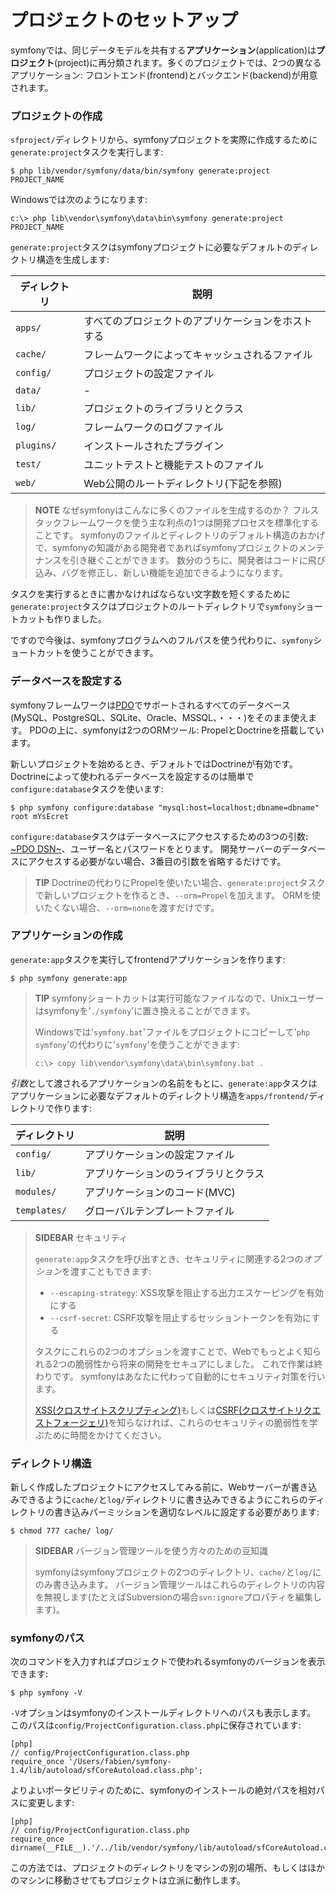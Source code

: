 プロジェクトのセットアップ
=========================

symfonyでは、同じデータモデルを共有する**アプリケーション**(application)は**プロジェクト**(project)に再分類されます。多くのプロジェクトでは、2つの異なるアプリケーション: フロントエンド(frontend)とバックエンド(backend)が用意されます。

### プロジェクトの作成

`sfproject/`ディレクトリから、symfonyプロジェクトを実際に作成するために`generate:project`タスクを実行します:

    $ php lib/vendor/symfony/data/bin/symfony generate:project PROJECT_NAME

Windowsでは次のようになります:

    c:\> php lib\vendor\symfony\data\bin\symfony generate:project PROJECT_NAME

`generate:project`タスクはsymfonyプロジェクトに必要なデフォルトのディレクトリ構造を生成します:

 | ディレクトリ | 説明
 | ----------- | ---------------------------------------------------
 | `apps/`     | すべてのプロジェクトのアプリケーションをホストする
 | `cache/`    | フレームワークによってキャッシュされるファイル
 | `config/`   | プロジェクトの設定ファイル
 | `data/`     | -
 | `lib/`      | プロジェクトのライブラリとクラス
 | `log/`      | フレームワークのログファイル
 | `plugins/`  | インストールされたプラグイン
 | `test/`     | ユニットテストと機能テストのファイル
 | `web/`      | Web公開のルートディレクトリ(下記を参照)

>**NOTE**
>なぜsymfonyはこんなに多くのファイルを生成するのか？
>フルスタックフレームワークを使う主な利点の1つは開発プロセスを標準化することです。
>symfonyのファイルとディレクトリのデフォルト構造のおかげで、symfonyの知識がある開発者であればsymfonyプロジェクトのメンテナンスを引き継ぐことができます。
>数分のうちに、開発者はコードに飛び込み、バグを修正し、新しい機能を追加できるようになります。

タスクを実行するときに書かなければならない文字数を短くするために`generate:project`タスクはプロジェクトのルートディレクトリで`symfony`ショートカットも作りました。

ですので今後は、symfonyプログラムへのフルパスを使う代わりに、`symfony`ショートカットを使うことができます。

### データベースを設定する

symfonyフレームワークは[PDO](http://www.php.net/PDO)でサポートされるすべてのデータベース(MySQL、PostgreSQL、SQLite、Oracle、MSSQL、・・・)をそのまま使えます。
PDOの上に、symfonyは2つのORMツール: PropelとDoctrineを搭載しています。

新しいプロジェクトを始めるとき、デフォルトではDoctrineが有効です。
Doctrineによって使われるデータベースを設定するのは簡単で`configure:database`タスクを使います:

    $ php symfony configure:database "mysql:host=localhost;dbname=dbname" root mYsEcret

`configure:database`タスクはデータベースにアクセスするための3つの引数: [~PDO DSN~](http://www.php.net/manual/pdo.drivers.php)、ユーザー名とパスワードをとります。
開発サーバーのデータベースにアクセスする必要がない場合、3番目の引数を省略するだけです。

>**TIP**
>Doctrineの代わりにPropelを使いたい場合、`generate:project`タスクで新しいプロジェクトを作るとき、`--orm=Propel`を加えます。
>ORMを使いたくない場合、`--orm=none`を渡すだけです。

### アプリケーションの作成

`generate:app`タスクを実行してfrontendアプリケーションを作ります:

    $ php symfony generate:app

>**TIP**
>symfonyショートカットは実行可能なファイルなので、Unixユーザーはsymfonyを'`./symfony`'に置き換えることができます。
>
>Windowsでは'`symfony.bat`'ファイルをプロジェクトにコピーして'`php symfony`'の代わりに'`symfony`'を使うことができます:
>
>     c:\> copy lib\vendor\symfony\data\bin\symfony.bat .

*引数*として渡されるアプリケーションの名前をもとに、`generate:app`タスクはアプリケーションに必要なデフォルトのディレクトリ構造を`apps/frontend/`ディレクトリで作ります:

 | ディレクトリ | 説明
 | ------------ | -------------------------------------
 | `config/`    | アプリケーションの設定ファイル
 | `lib/`       | アプリケーションのライブラリとクラス
 | `modules/`   | アプリケーションのコード(MVC)
 | `templates/` | グローバルテンプレートファイル

>**SIDEBAR**
>セキュリティ
>
>`generate:app`タスクを呼び出すとき、セキュリティに関連する2つの*オプション*を渡すこともできます:
>
>  * `--escaping-strategy`: XSS攻撃を阻止する出力エスケーピングを有効にする
>  * `--csrf-secret`: CSRF攻撃を阻止するセッショントークンを有効にする
>
>タスクにこれらの2つのオプションを渡すことで、Webでもっとよく知られる2つの脆弱性から将来の開発をセキュアにしました。
>これで作業は終わりです。
>symfonyはあなたに代わって自動的にセキュリティ対策を行います。
>
>[XSS(クロスサイトスクリプティング)](http://ja.wikipedia.org/wiki/クロスサイトスクリプティング)もしくは[CSRF(クロスサイトリクエストフォージェリ)](http://ja.wikipedia.org/wiki/クロスサイトリクエストフォージェリ)を知らなければ、これらのセキュリティの脆弱性を学ぶために時間をかけてください。

### ディレクトリ構造

新しく作成したプロジェクトにアクセスしてみる前に、Webサーバーが書き込みできるように`cache/`と`log/`ディレクトリに書き込みできるようにこれらのディレクトリの書き込みパーミッションを適切なレベルに設定する必要があります:

    $ chmod 777 cache/ log/

>**SIDEBAR**
>バージョン管理ツールを使う方々のための豆知識
>
>symfonyはsymfonyプロジェクトの2つのディレクトリ、`cache/`と`log/`にのみ書き込みます。
>バージョン管理ツールはこれらのディレクトリの内容を無視します(たとえばSubversionの場合`svn:ignore`プロパティを編集します)。

### symfonyのパス

次のコマンドを入力すればプロジェクトで使われるsymfonyのバージョンを表示できます:

    $ php symfony -V

`-V`オプションはsymfonyのインストールディレクトリへのパスも表示します。
このパスは`config/ProjectConfiguration.class.php`に保存されています:

    [php]
    // config/ProjectConfiguration.class.php
    require_once '/Users/fabien/symfony-1.4/lib/autoload/sfCoreAutoload.class.php';

よりよいポータビリティのために、symfonyのインストールの絶対パスを相対パスに変更します:

    [php]
    // config/ProjectConfiguration.class.php
    require_once dirname(__FILE__).'/../lib/vendor/symfony/lib/autoload/sfCoreAutoload.class.php';

この方法では、プロジェクトのディレクトリをマシンの別の場所、もしくはほかのマシンに移動させてもプロジェクトは立派に動作します。
